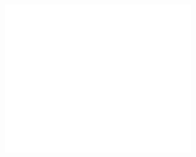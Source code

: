 <p align="center">
  <img width="800" height="400" src="https://raw.githubusercontent.com/Tectors/Tectors/main/b.svg">
</p>
